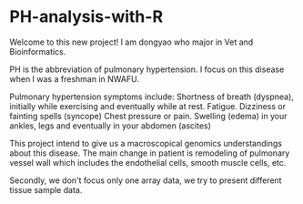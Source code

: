 # PH-analysis-with-R
Welcome to this new project! I am dongyao who major in Vet and Bioinformatics. 

PH is the abbreviation of pulmonary hypertension. I focus on this disease when I was a freshman in NWAFU.  

Pulmonary hypertension symptoms include:
Shortness of breath (dyspnea), initially while exercising and eventually while at rest.
Fatigue.
Dizziness or fainting spells (syncope)
Chest pressure or pain.
Swelling (edema) in your ankles, legs and eventually in your abdomen (ascites)

This project intend to give us a macroscopical genomics understandings about this disease. The main change in patient is remodeling of pulmonary vessel wall which includes the endothelial cells, smooth muscle cells, etc. 

Secondly, we don't focus only one array data, we try to present different tissue sample data.
